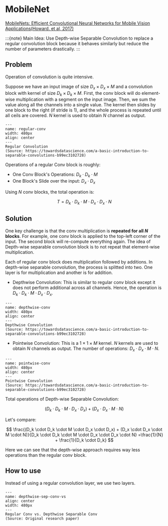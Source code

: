 # MobileNet
[MobileNets: Efficient Convolutional Neural Networks for Mobile Vision
Applications(Howard. et al, 2017)](https://arxiv.org/abs/1704.04861)

:::{note}
Main Idea: Use Depth-wise Separable Convolution to replace a regular convolution block because it behaves similarly but reduce the number of parameters drastically.
:::

## Problem
Operation of convolution is quite intensive. 

Suppose we have an input image of size $D_x \times D_x \times M$ and a convolution block with kernel of size $D_k \times D_k \times M$. First, the conv block will do element-wise multiplication with a segment on the input image. Then, we sum the value along all the channels into a single value. The kernel then slides by one block to the right (if stride is 1), and the whole process is repeated until all ceils are covered. $N$ kernel is used to obtain $N$ channel as output.

```{figure} https://miro.medium.com/max/1400/1*XloAmCh5bwE4j1G7yk5THw.png
---
name: regular-conv
width: 480px
align: center
---
Regular Convolution
(Source: https://towardsdatascience.com/a-basic-introduction-to-separable-convolutions-b99ec3102728)
```

Operations of a regular Conv block is roughly:
- One Conv Block's Operations: $D_k \cdot D_k \cdot M$
- One Block's Slide over the input: $D_x \cdot D_x$

Using $N$ conv blocks, the total operation is:

$$ 
T = D_k \cdot D_k \cdot M \cdot D_x \cdot D_x \cdot N
$$

## Solution
One key challenge is that the conv multiplication is **repeated for all $N$ blocks**. For example, one conv block is applied to the top-left corner of the input. The second block will re-compute everything again. The idea of Depth-wise separable convolution block is to not repeat that element-wise multiplication.


Each of regular conv block does multiplication followed by additions. In depth-wise separable convolution, the process is splitted into two. One layer is for multiplication and another is for addition.
- Depthwise Convolution: This is similar to regular conv block except it does not perform additional across all channels. Hence, the operation is $D_k \cdot D_k \cdot M \cdot D_x \cdot D_x$.


```{figure} https://miro.medium.com/max/1400/1*yG6z6ESzsRW-9q5F_neOsg.png
---
name: depthwise-conv
width: 480px
align: center
---
Depthwise Convolution 
(Source: https://towardsdatascience.com/a-basic-introduction-to-separable-convolutions-b99ec3102728)
```

- Pointwise Convolution: This is a $1 \times 1 \times M$ kernel. $N$ kernels are used to obtain $N$ channels as output. The number of operations: $D_x \cdot D_x \cdot M \cdot N$.

```{figure} https://miro.medium.com/max/1400/1*37sVdBZZ9VK50pcAklh8AQ.png
---
name: pointwise-conv
width: 480px
align: center
---
Pointwise Convolution 
(Source: https://towardsdatascience.com/a-basic-introduction-to-separable-convolutions-b99ec3102728)
```


Total operations of Depth-wise Separable Convolution:

$$
(D_k \cdot D_k \cdot M \cdot D_x \cdot D_x) + (D_x \cdot D_x \cdot M \cdot N)
$$

Let's compare:

$$
\frac{(D_k \cdot D_k \cdot M \cdot D_x \cdot D_x) + (D_x \cdot D_x \cdot M \cdot N)}{D_k \cdot D_k \cdot M \cdot D_x \cdot D_x \cdot N} =\frac{1}{N} + \frac{1}{D_k \cdot D_k}
$$

Here we can see that the depth-wise approach requires way less operations than the regular conv block.

## How to use
Instead of using a regular convolution layer, we use two layers. 

```{figure} ./figures/depth_conv_vs.png
---
name: depthwise-sep-conv-vs
align: center
width: 480px
---
Regular Conv vs. Depthwise Separable Conv
(Source: Original research paper)
```
